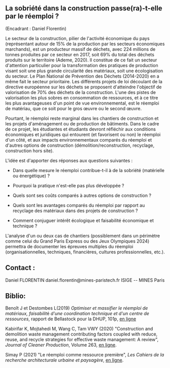 ## La sobriété dans la construction passe(ra)-t-elle par le réemploi ?

(Encadrant : Daniel Florentin)

Le secteur de la construction, pilier de l'activité économique du pays
(représentant autour de 15% de la production par les secteurs
économiques marchands), est un producteur massif de déchets, avec 224
millions de tonnes produites par ce secteur en 2017, soit 69% du total
des déchets produits sur le territoire (Ademe, 2020). Il constitue de ce
fait un secteur d'attention particulier pour la transformation des
pratiques de production visant soit une plus grande circularité des
matériaux, soit une écologisation du secteur. Le Plan National de
Prévention des Déchets (2014-2020) en a même fait le secteur
prioritaire. Les différents projets de loi découlant de la directive
européenne sur les déchets se proposent d'atteindre l'objectif de
valorisation de 70% des déchets de la construction. L'une des pistes de
valorisation les plus sobres en consommation de ressources, et à ce
titre les plus avantageuses d'un point de vue environnemental, est le
réemploi de matériau, que ce soit pour le gros œuvre ou le second œuvre.

Pourtant, le réemploi reste marginal dans les chantiers de construction
et les projets d'aménagement ou de production de bâtiments. Dans le
cadre de ce projet, les étudiantes et étudiants devront réfléchir aux
conditions économiques et juridiques qui entourent (et favorisent ou
non) le réemploi d'un côté, et aux impacts environnementaux comparés du
réemploi et d'autres options de construction (démolition/reconstruction,
recyclage, construction hors site).

L'idée est d'apporter des réponses aux questions suivantes :

-   Dans quelle mesure le réemploi contribue-t-il à de la sobriété
    (matérielle ou énergétique) ?

-   Pourquoi la pratique n'est-elle pas plus développée ?

-   Quels sont ses coûts comparés à autres options de construction ?

-   Quels sont les avantages comparés du réemploi par rapport au
    recyclage des matériaux dans des projets de construction ?

-   Comment conjuguer intérêt écologique et faisabilité économique et
    technique ?

L'analyse d'un ou deux cas de chantiers (possiblement dans un périmètre
comme celui du Grand Paris Express ou des Jeux Olympiques 2024)
permettra de documenter les épreuves multiples du réemploi
(organisationnelles, techniques, financières, cultures professionnelles,
etc.).

## Contact :

Daniel FLORENTIN daniel.florentin\@mines-paristech.fr ISIGE -- MINES Paris

## Biblio:

Benoît J et Destombes L(2019) *Optimiser et massifier le réemploi de
matériaux, faisabilit*é *d\'une coordination technique et d\'un centre
de ressources*, rapport de Bellastock pour la DHUP, 101p, [en ligne](https://www.bellastock.com/wp-content/uploads/2020/01/BS_RESSOURCES_REEMPLOI_DOSSIER_2019-09-29.pdf)

Kabirifar K, Mojtahedi M, Wang C, Tam VWY (2020) "Construction and
demolition waste management contributing factors coupled with reduce,
reuse, and recycle strategies for effective waste management: A review",
*Journal of Cleaner Production*, Volume 263, [en ligne](https://www.sciencedirect.com/science/article/pii/S0959652620313123?casa_token=xObQBebRaIMAAAAA:G1cD5H7FzV442RjvRPeolabBcj5_lsYzcXhX6yorFDFdmp7ccRwsyeJb4mi84g4phQplugoYpUg).

Simay P (2021) "Le réemploi comme ressource première", *Les Cahiers de
la recherche architecturale urbaine et paysagère*, [en ligne](http://journals.openedition.org/craup/7092).
